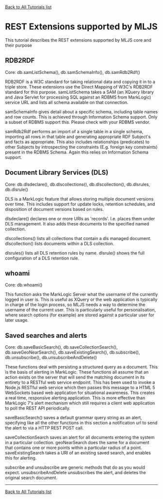 [Back to All Tutorials list](all.md)
# REST Extensions supported by MLJS

This tutorial describes the REST extensions supported by MLJS core and their purpose

## RDB2RDF
Core: db.samListSchema(), db.samSchemaInfo(), db.samRdb2Rdf()

RDB2RDF is a W3C standard for taking relational data and copying it in to a triple store. These extensions use the Direct Mapping of W3C's RDB2RDF
standard for this purpose. samListSchema takes a SAM (an XQuery library and Java Servlet for processing SQL against an RDBMS from MarkLogic) service
URL and lists all schema available on that connection.

samSchemaInfo gives detail about a specific schema, including table names and row counts. This is achieved through Information Schema support. Only
a subset of RDBMS support this. Please check with your RDBMS vendor.

samRdb2Rdf performs an import of a single table in a single schema, importing all rows in that table and generating appropriate RDF Subject's and facts
as appropriate. This also includes relationships (predicates) to other Subjects by introspecting the constraints (E.g. foreign key constraints)
present in the RDBMS Schema. Again this relies on Information Schema support.

## Document Library Services (DLS)
Core: db.dlsdeclare(), db.dlscollections(), db.dlscollection(), db.dlsrules, db.dlsrule()

DLS is a MarkLogic feature that allows storing multiple document versions over time. This includes support for update locks, retention schedules, and
disposition of document versions based on rules.

dlsdeclare() declares one or more URIs as 'records'. I.e. places them under DLS management. It also adds these documents to the specified named collection.

dlscollections() lists all collections that contain a dls managed document. dlscollection() lists documents within a DLS collection.

dlsrules() lists all DLS retention rules by name. dlsrule() shows the full configuration of a DLS retention rule.

## whoami
Core: db.whoami()

This function asks the MarkLogic Server what the username of the currently logged in user is. This is useful as XQuery or the web application is typically
in charge of the login process, so MLJS needs a way to determine the username of the current user. This is particularly useful for personalisation, where
search options (for example) are stored against a particular user for later usage.

## Saved searches and alerts
Core: db.saveBasicSearch(), db.saveCollectionSearch(), db.saveGeoNearSearch(), db.saveExistingSearch(), db.subscribe(), db.unsubscribe(), db.unsubscribeAndDelete()

These functions deal with persisting a structured query as a document. This is the basis of alerting in MarkLogic. These functions all assume that an action
exists on the server that will send the matching document in its entirety to a RESTful web service endpoint. This has been used to invoke a Node.js RESTful
web service which then passes this message to a HTML 5 WebSockets based web application for situational awareness. This creates a real time, responsive
alerting application. This is more effective than MarkLogic 7's alert mechanism which still requires a client web application to poll the REST API periodically.

saveBasicSearch() saves a default grammar query string as an alert, specifying like all the other functions in this section a notification url to send the
alert to via a HTTP REST POST call.

saveCollectionSearch saves an alert for all documents entering the system in a particular collection. geoNearSearch does the same for a document that contains
one or more points within a particular radius of a point. saveExistingSearch takes a URI of an existing saved search, and enables this for alerting.

subscribe and unsubscribe are generic methods that do as you would expect. unsubscribeAndDelete unsubscribes the alert, and deletes the original search document.


- - - -

[Back to All Tutorials list](all.md)
